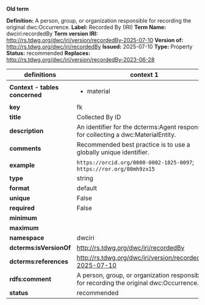 **Old term**

**Definition:** A person, group, or organization responsible for recording the original dwc:Occurrence.
**Label:** Recorded By (IRI)
**Term Name:** dwciri:recordedBy
**Term version IRI:** http://rs.tdwg.org/dwc/iri/version/recordedBy-2025-07-10
**Version of:** http://rs.tdwg.org/dwc/iri/recordedBy
**Issued:** 2025-07-10
**Type:** Property
**Status:** recommended
**Replaces:** http://rs.tdwg.org/dwc/iri/version/recordedBy-2023-06-28


| definitions | context 1 |
|-|-|
| **Context - tables concerned** | <ul><li>material</li></ul> |
| **key** | fk |
| **title** | Collected By ID |
| **description** | An identifier for the dcterms:Agent responsible for collecting a dwc:MaterialEntity. |
| **comments** | Recommended best practice is to use a globally unique identifier. |
| **example** | `https://orcid.org/0000-0002-1825-0097`; `https://ror.org/00mh9zx15` |
| **type** | string |
| **format** | default |
| **unique** | False |
| **required** | False |
| **minimum** |  |
| **maximum** |  |
| **namespace** | dwciri |
| **dcterms:isVersionOf** | http://rs.tdwg.org/dwc/iri/recordedBy |
| **dcterms:references** | http://rs.tdwg.org/dwc/iri/version/recordedBy-2025-07-10 |
| **rdfs:comment** | A person, group, or organization responsible for recording the original dwc:Occurrence. |
| **status** | recommended |
